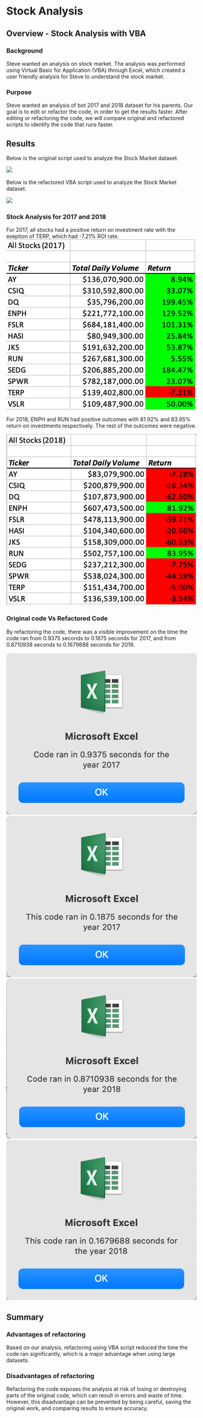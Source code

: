 # Stock Analysis

## Overview - Stock Analysis with VBA

### Background
Steve wanted an analysis on stock market. The analysis was performed using Virtual Basic for Application (VBA) through Excel, which created a user friendly analysis for Steve to understand the stock market.

### Purpose
Steve wanted an analysis of bot 2017 and 2018 dataset for his parents. Our goal is to edit or refactor the code, in order to get the results faster. After editing or refactoring the code, we will compare original and refactored scripts to identify the code that runs faster.

## Results

Below is the original script used to analyze the Stock Market dataset.

![](VBA_Challenge_original.vbs)

Below is the refactored VBA script used to analyze the Stock Market dataset.

![](VBA_Challenge_refactored.vbs)

### Stock Analysis for 2017 and 2018

For 2017, all stocks had a positive return on investment rate with the exeption of TERP, which had -7.21% ROI rate.
![](https://github.com/EnoVaqari/stock-analysis/blob/main/Resources/All_Stocks_2017.png)

For 2018, ENPH and RUN had positive outcomes with 81.92% and 83.95% return on investments respectively. The rest of the outcomes were negative. 

![](https://github.com/EnoVaqari/stock-analysis/blob/main/Resources/All_Stocks_2018.png)

### Original code Vs Refactored Code 

By refactoring the code, there was a visible improvement on the time the code ran from 0.9375 seconds to 0.1875 seconds for 2017, and from 0.8710938 seconds to 0.1679688 seconds for 2018. 


![](https://github.com/EnoVaqari/stock-analysis/blob/main/Resources/original_2017.png)
![](https://github.com/EnoVaqari/stock-analysis/blob/main/Resources/refactored_2017.png)
![](https://github.com/EnoVaqari/stock-analysis/blob/main/Resources/original_2018.png)
![](https://github.com/EnoVaqari/stock-analysis/blob/main/Resources/Refactored_2018.png)

## Summary

### Advantages of refactoring
Based on our analysis, refactoring  using VBA script reduced the time the code ran significantly, which is a major advantage when using large datasets.

### Disadvantages of refactoring 

Refactoring the code exposes the analysis at risk of losing or destroying parts of the original code, which can result in errors and waste of time. However, this disadvantage can be prevented by being careful, saving the original work, and comparing results to ensure accuracy.


